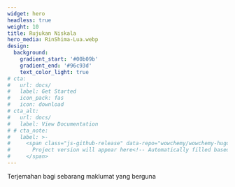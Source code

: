 ```yaml
---
widget: hero
headless: true
weight: 10
title: Rujukan Niskala
hero_media: RinShima-Lua.webp
design:
  background:
    gradient_start: '#00b09b'
    gradient_end: '#96c93d'
    text_color_light: true
# cta:
#   url: docs/
#   label: Get Started
#   icon_pack: fas
#   icon: download
# cta_alt:
#   url: docs/
#   label: View Documentation
# # cta_note:
#   label: >-
#     <span class="js-github-release" data-repo="wowchemy/wowchemy-hugo-themes">
#       Project version will appear here<!-- Automatically filled based on data-repo value -->
#     </span>
---
```


Terjemahan bagi sebarang maklumat yang berguna

<!-- <a class="github-button" href="https://github.com/wowchemy/wowchemy-hugo-themes" data-icon="octicon-star" data-size="large" data-show-count="true" aria-label="Star Wowchemy Website Builder for Hugo">Star Wowchemy Website Builder for Hugo</a><br><a class="github-button" href="https://github.com/wowchemy/hugo-documentation-theme" data-icon="octicon-star" data-size="large" data-show-count="true" aria-label="Star the Project Docs template">Star the Hugo Documentation Theme</a><script async defer src="https://buttons.github.io/buttons.js"></script> -->
